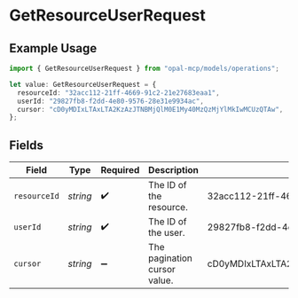 # GetResourceUserRequest

## Example Usage

```typescript
import { GetResourceUserRequest } from "opal-mcp/models/operations";

let value: GetResourceUserRequest = {
  resourceId: "32acc112-21ff-4669-91c2-21e27683eaa1",
  userId: "29827fb8-f2dd-4e80-9576-28e31e9934ac",
  cursor: "cD0yMDIxLTAxLTA2KzAzJTNBMjQlM0E1My40MzQzMjYlMkIwMCUzQTAw",
};
```

## Fields

| Field                                                    | Type                                                     | Required                                                 | Description                                              | Example                                                  |
| -------------------------------------------------------- | -------------------------------------------------------- | -------------------------------------------------------- | -------------------------------------------------------- | -------------------------------------------------------- |
| `resourceId`                                             | *string*                                                 | :heavy_check_mark:                                       | The ID of the resource.                                  | 32acc112-21ff-4669-91c2-21e27683eaa1                     |
| `userId`                                                 | *string*                                                 | :heavy_check_mark:                                       | The ID of the user.                                      | 29827fb8-f2dd-4e80-9576-28e31e9934ac                     |
| `cursor`                                                 | *string*                                                 | :heavy_minus_sign:                                       | The pagination cursor value.                             | cD0yMDIxLTAxLTA2KzAzJTNBMjQlM0E1My40MzQzMjYlMkIwMCUzQTAw |